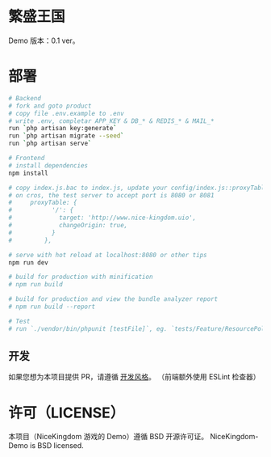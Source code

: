 # 繁盛王国

Demo 版本：0.1 ver。

# 部署

```bash
# Backend
# fork and goto product
# copy file .env.example to .env
# write .env, completar APP_KEY & DB_* & REDIS_* & MAIL_*
run `php artisan key:generate`
run `php artisan migrate --seed`
run `php artisan serve`

# Frontend
# install dependencies
npm install

# copy index.js.bac to index.js, update your config/index.js::proxyTable.host
# on cros, the test server to accept port is 8080 or 8081
#     proxyTable: {
#           '/': {
#             target: 'http://www.nice-kingdom.uio',
#             changeOrigin: true,
#           }
#         },

# serve with hot reload at localhost:8080 or other tips
npm run dev

# build for production with minification
# npm run build

# build for production and view the bundle analyzer report
# npm run build --report

# Test
# run `./vendor/bin/phpunit [testFile]`, eg. `tests/Feature/ResourcePolicyTest.php`
```

## 开发

如果您想为本项目提供 PR，请遵循 [开发风格](0Doc/work-style.md)。
（前端额外使用 ESLint 检查器）

# 许可（LICENSE）

本项目（NiceKingdom 游戏的 Demo）遵循 BSD 开源许可证。
NiceKingdom-Demo is BSD licensed.

